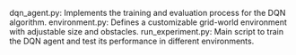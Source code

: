 dqn_agent.py: Implements the training and evaluation process for the DQN algorithm.
environment.py: Defines a customizable grid-world environment with adjustable size and obstacles.
run_experiment.py: Main script to train the DQN agent and test its performance in different environments.
